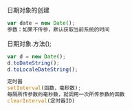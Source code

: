 日期对象的创建

```javascript
var date = new Date();
参数：如果不传参，默认获取当前系统的时间
```

日期对象.方法();

```javascript
var d = new Date();
d.toDateString();
d.toLocaleDateString();
```

```javascript
定时器
setInterval(函数，毫秒数);
每隔所传参数的毫秒数，就调用一次所传参数的函数
clearInterval(定时器ID)
```

